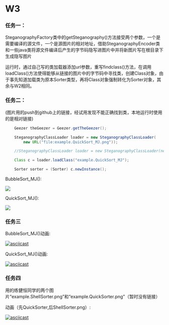 # W3

### 任务一：

SteganographyFactory类中的getSteganography()方法接受两个参数，一个是需要编译的源文件，一个是源图片的相对地址，借助SteganographyEncoder类和一些java类将源文件编译后产生的字节码隐写进图片中并将新图片写在根目录下生成隐写图片

运行时，通过自己写的类加载器添加url参数，重写findclass()方法，在调用loadClass()方法使得能够从链接的图片中的字节码中寻找类，创建Class对象，由于事先知道加载类为原本Sorter类型，再将Class对象强制转化为Sorter对象，其余与W2相同。

### 任务二：

(图片用的push到github上的链接，经试用发现不能正确找到类，本地运行时使用的是相对链接)

```java
    Geezer theGeezer = Geezer.getTheGeezer();

    SteganographyClassLoader loader = new SteganographyClassLoader(
        new URL("file:example.QuickSort_MJ.png"));

    //SteganographyClassLoader loader = new SteganographyClassLoader(new URL("https://raw.githubusercontent.com/jwork-2021/jw03-2020-qqtcg/main/example.QuickSort_MJ.png"));

    Class c = loader.loadClass("example.QuickSort_MJ");

    Sorter sorter = (Sorter) c.newInstance(); 
```

BubbleSort_MJ():

![](https://raw.githubusercontent.com/jwork-2021/jw03-2020-qqtcg/main/example.BubbleSort_MJ.png)

QuickSort_MJ():

![](https://raw.githubusercontent.com/jwork-2021/jw03-2020-qqtcg/main/example.QuickSort_MJ.png)

### 任务三

BubbleSort_MJ()动画:

[![asciicast](https://asciinema.org/a/f5oF3AShKCPQ6GYorHKHPyFct.svg)](https://asciinema.org/a/f5oF3AShKCPQ6GYorHKHPyFct)

QuickSort_MJ()动画:

[![asciicast](https://asciinema.org/a/06kMZRC4sEYDZk0ijdIPT6Y67.svg)](https://asciinema.org/a/06kMZRC4sEYDZk0ijdIPT6Y67)

### 任务四

用的练健恒同学的两个图片“example.ShellSorter.png”和“example.QuickSorter.png”（暂时没有链接）

动画（先QuickSorter,后ShellSorter.png）:

[![asciicast](https://asciinema.org/a/8QpBTnawclz9Se0IspEuye2oh.svg)](https://asciinema.org/a/8QpBTnawclz9Se0IspEuye2oh)